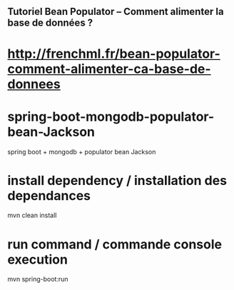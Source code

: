 ## Tutoriel Bean Populator – Comment alimenter la base de données ?

# http://frenchml.fr/bean-populator-comment-alimenter-ca-base-de-donnees

# spring-boot-mongodb-populator-bean-Jackson
spring boot + mongodb + populator bean Jackson


# install dependency / installation des dependances

mvn clean install

# run command / commande console execution

mvn spring-boot:run
